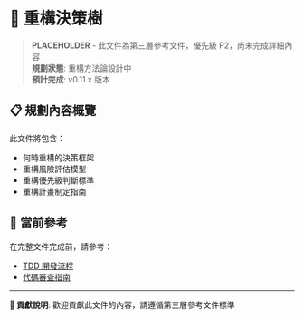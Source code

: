 # 🌳 重構決策樹

> **PLACEHOLDER** - 此文件為第三層參考文件，優先級 P2，尚未完成詳細內容  
> **規劃狀態**: 重構方法論設計中  
> **預計完成**: v0.11.x 版本  

## 📋 規劃內容概覽

此文件將包含：
- 何時重構的決策框架
- 重構風險評估模型
- 重構優先級判斷標準
- 重構計畫制定指南

## 🎯 當前參考

在完整文件完成前，請參考：
- [TDD 開發流程](../../02-development/workflows/tdd-process.md)
- [代碼審查指南](../../02-development/workflows/code-review.md)

---

**📝 貢獻說明**: 歡迎貢獻此文件的內容，請遵循第三層參考文件標準